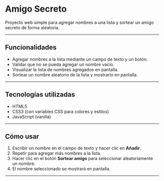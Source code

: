 # Amigo Secreto

Proyecto web simple para agregar nombres a una lista y sortear un amigo secreto de forma aleatoria.

---

## Funcionalidades

- Agregar nombres a la lista mediante un campo de texto y un botón.
- Validar que no se pueda agregar un nombre vacío.
- Visualizar la lista de nombres agregados en pantalla.
- Sortear un nombre aleatorio de la lista y mostrarlo en pantalla.

---

## Tecnologías utilizadas

- HTML5
- CSS3 (con variables CSS para colores y estilos)
- JavaScript (vanilla)

---

## Cómo usar

1. Escribir un nombre en el campo de texto y hacer clic en **Añadir**.
2. Repetir para agregar más nombres a la lista.
3. Hacer clic en el botón **Sortear amigo** para seleccionar aleatoriamente un nombre.
4. El nombre seleccionado se mostrará en pantalla.

---

